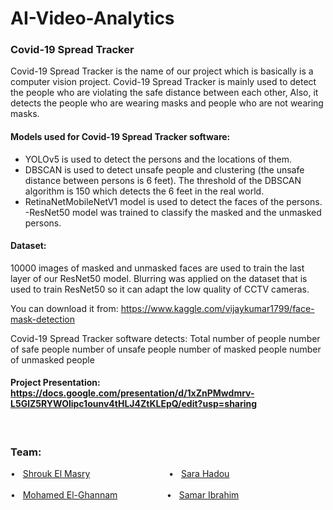 # AI-Video-Analytics 
### Covid-19 Spread Tracker
Covid-19 Spread Tracker is the name of our project which is basically
is a computer vision project.
Covid-19 Spread Tracker is mainly used to detect the people who are violating the safe distance between each other,
Also, it detects the people who are wearing masks and people who are not wearing masks.

#### **Models used for Covid-19 Spread Tracker software:**
- YOLOv5 is used to detect the persons and the locations of them.
- DBSCAN is used to detect unsafe people and clustering (the unsafe distance between persons is 6 feet). The threshold of the DBSCAN algorithm is 150 which detects the 6 feet in the real world.
- RetinaNetMobileNetV1 model is used to detect the faces of the persons.
-ResNet50 model was trained to classify the masked and the unmasked persons.

#### Dataset:
10000 images of masked and unmasked faces are used to train the last layer of our ResNet50 model.
Blurring was applied on the dataset that is used to train ResNet50 so it can adapt the low quality of CCTV cameras.

You can download it from: https://www.kaggle.com/vijaykumar1799/face-mask-detection

Covid-19 Spread Tracker software detects:
Total number of people
number of safe people
number of unsafe people
number of masked people
number of unmasked people

#### Project Presentation: https://docs.google.com/presentation/d/1xZnPMwdmrv-L5GlZ5RYWOlipc1ounv4tHLJ4ZtKLEpQ/edit?usp=sharing


<br>

### Team:

&#8226; &nbsp; [Shrouk El Masry](https://github.com/shrouk9) &nbsp;&nbsp;&nbsp;&nbsp;&nbsp;&nbsp;&nbsp;&nbsp;&nbsp;&nbsp;&nbsp;&nbsp;&nbsp;&nbsp;&nbsp;&nbsp;&nbsp;&nbsp;&nbsp;&nbsp;&nbsp;&nbsp;&nbsp;&nbsp;&nbsp;&nbsp;&nbsp;&nbsp;&nbsp;&nbsp;  &#8226; &nbsp; [Sara Hadou](https://github.com/SaraHadou)
<br><br>
&#8226; &nbsp; [Mohamed El-Ghannam](https://github.com/moghanam66) &nbsp;&nbsp;&nbsp;&nbsp;&nbsp;&nbsp;&nbsp;&nbsp;&nbsp;&nbsp;&nbsp;&nbsp;&nbsp;&nbsp;&nbsp;&nbsp;&nbsp;&nbsp;  &#8226; &nbsp; [Samar Ibrahim](https://github.com/samaribrahim95)

